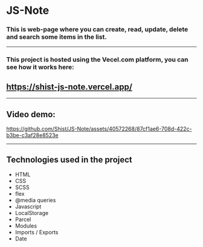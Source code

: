 # JS-Note
### This is web-page where you can create, read, update, delete and search some items in the list.
---
### This project is hosted using the Vecel.com platform, you can see how it works here:
## https://shist-js-note.vercel.app/
---
## Video demo:


https://github.com/Shist/JS-Note/assets/40572268/87cf1ae6-708d-422c-b3be-c3af28e8523e


---
## Technologies used in the project
- HTML
- CSS
- SCSS
- flex
- @media queries
- Javascript
- LocalStorage
- Parcel
- Modules
- Imports / Exports
- Date
